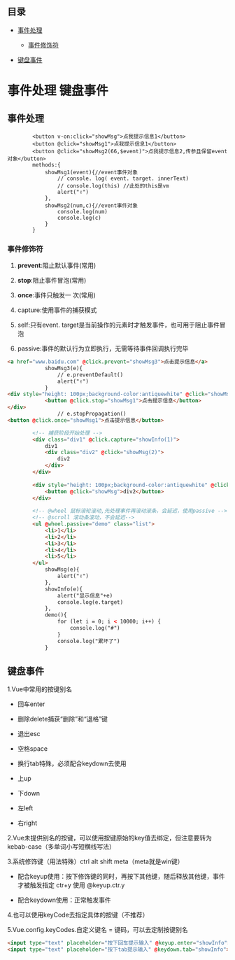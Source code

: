 ## 目录

*   [事件处理](#事件处理)

    *   [事件修饰符](#事件修饰符)

*   [键盘事件](#键盘事件)

# 事件处理 键盘事件

## 事件处理

```vue
        <button v-on:click="showMsg">点我提示信息1</button>
        <button @click="showMsg1">点我提示信息1</button>
        <button @click="showMsg2(66,$event)">点我提示信息2,传参且保留event对象</button>
        methods:{
            showMsg1(event){//event事件对象
                // console. log( event. target. innerText)
                // console.log(this) //此处的this是vm
                alert("✌")
            },
            showMsg2(num,c){//event事件对象
                console.log(num)
                console.log(c)
            }
        }
```

### 事件修饰符

1.  **prevent**:阻止默认事件(常用)&#x20;

2.  **stop**:阻止事件冒泡(常用)

3.  **once**:事件只触发一 次(常用)

4.  capture:使用事件的捕获模式

5.  self:只有event. target是当前操作的元素时才触发事件，也可用于阻止事件冒泡

6.  passive:事件的默认行为立即执行，无需等待事件回调执行完毕

```html
<a href="www.baidu.com" @click.prevent="showMsg3">点击提示信息</a>
            showMsg3(e){
                // e.preventDefault()
                alert("✌")
            }
<div style="height: 100px;background-color:antiquewhite" @click="showMsg1">
            <button @click.stop="showMsg1">点击提示信息</button>
</div>
                // e.stopPropagation()
<button @click.once="showMsg1">点击提示信息</button>

```

```html
        <!-- 捕获阶段开始处理 -->
        <div class="div1" @click.capture="showInfo(1)">
            div1
            <div class="div2" @click="showMsg(2)">
                div2
            </div>
        </div>
        
        <div style="height: 100px;background-color:antiquewhite" @click.self="showInfo">
            <button @click="showMsg">div2</button>
        </div>
        
        <!-- @wheel 鼠标滚轮滚动,先处理事件再滚动滚条，会延迟，使用passive -->
        <!-- @scroll 滚动条滚动，不会延迟-->
        <ul @wheel.passive="demo" class="list">
            <li>1</li>
            <li>2</li>
            <li>3</li>
            <li>4</li>
            <li>5</li>
        </ul>
            showMsg(e){
                alert("✌")
            },
            showInfo(e){
                alert("显示信息"+e)
                console.log(e.target)
            },
            demo(){
                for (let i = 0; i < 10000; i++) {
                    console.log("#")
                }
                console.log("累坏了")
            }

```

## 键盘事件

1.Vue中常用的按键别名

*   回车enter

*   删除delete捕获“删除”和“退格”键

*   退出esc

*   空格space

*   换行tab特殊，必须配合keydown去使用

*   上up

*   下down

*   左left

*   右right

2.Vue未提供别名的按键，可以使用按键原始的key值去绑定，但注意要转为kebab-case（多单词小写短横线写法）

3.系统修饰键（用法特殊）ctrl alt shift meta（meta就是win键）

*   配合keyup使用：按下修饰键的同时，再按下其他键，随后释放其他键，事件才被触发指定 ctr+y 使用 @keyup.ctr.y

*   配合keydown使用：正常触发事件

4.也可以使用keyCode去指定具体的按键（不推荐）

5.Vue.config.keyCodes.自定义键名 = 键码，可以去定制按键别名

```html
<input type="text" placeholder="按下回车提示输入" @keyup.enter="showInfo"><br/>
<input type="text" placeholder="按下tab提示输入" @keydown.tab="showInfo"><br/>
```
